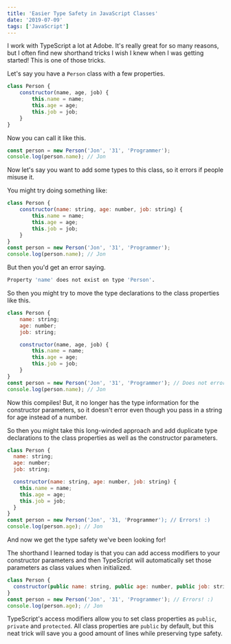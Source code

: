 ```yaml
---
title: 'Easier Type Safety in JavaScript Classes'
date: '2019-07-09'
tags: ['JavaScript']
---
```


I work with TypeScript a lot at Adobe. It's really great for so many reasons, but I often find new shorthand tricks I wish I knew when I was getting started! This is one of those tricks.

Let's say you have a `Person` class with a few properties.

```javascript
class Person {
    constructor(name, age, job) {
        this.name = name;
        this.age = age;
        this.job = job;
    }
}
```

<!-- excerpt -->

Now you can call it like this.

```javascript
const person = new Person('Jon', '31', 'Programmer');
console.log(person.name); // Jon
```

Now let's say you want to add some types to this class, so it errors if people misuse it.

You might try doing something like:

```javascript
class Person {
    constructor(name: string, age: number, job: string) {
        this.name = name;
        this.age = age;
        this.job = job;
    }
}
const person = new Person('Jon', '31', 'Programmer');
console.log(person.name); // Jon
```

But then you'd get an error saying.

```bash
Property 'name' does not exist on type 'Person'.
```

So then you might try to move the type declarations to the class properties like this.

```javascript
class Person {
    name: string;
    age: number;
    job: string;

    constructor(name, age, job) {
        this.name = name;
        this.age = age;
        this.job = job;
    }
}
const person = new Person('Jon', '31', 'Programmer'); // Does not error :(
console.log(person.name); // Jon
```

Now this compiles! But, it no longer has the type information for the constructor parameters, so it doesn't error even though you pass in a string for age instead of a number.

So then you might take this long-winded approach and add duplicate type declarations to the class properties as well as the constructor parameters.

```javascript
class Person {
  name: string;
  age: number;
  job: string;

  constructor(name: string, age: number, job: string) {
    this.name = name;
    this.age = age;
    this.job = job;
  }
}
const person = new Person('Jon', '31, 'Programmer'); // Errors! :)
console.log(person.age); // Jon
```

And now we get the type safety we've been looking for!

The shorthand I learned today is that you can add access modifiers to your constructor parameters and then TypeScript will automatically set those parameters as class values when initialized.

```javascript
class Person {
  constructor(public name: string, public age: number, public job: string) {}
}
const person = new Person('Jon', '31', 'Programmer'); // Errors! :)
console.log(person.age); // Jon
```

TypeScript's access modifiers allow you to set class properties as `public`, `private` and `protected`. All class properties are `public` by default, but this neat trick will save you a good amount of lines while preserving type safety.
